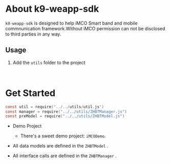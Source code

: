# About k9-weapp-sdk 

`k9-weapp-sdk` is designed to help iMCO Smart band and mobile commnunication framework.Without iMCO permission can not be disclosed to third parties in any way.



## Usage
1. Add the `utils` folder to the project

   ​

# Get Started

```objective-c
const util = require('../../utils/util.js')
const manager = require("../../utils/ZHBTManager.js")
const preModel = require("../../utils/ZHBTModel.js")
```

* Demo Project
  * There's a sweet demo project: `iMCODemo`.
* All data models are defined in the `ZHBTModel` .


* All interface calls are defined in the `ZHBTManager` .

  ​

  ​

  ​





